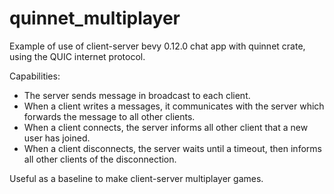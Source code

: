 # quinnet_multiplayer
Example of use of client-server bevy 0.12.0 chat app with quinnet crate, using the QUIC internet protocol.

Capabilities:
- The server sends message in broadcast to each client.
- When a client writes a messages, it communicates with the server which forwards the message to all other clients.
- When a client connects, the server informs all other client that a new user has joined.
- When a client disconnects, the server waits until a timeout, then informs all other clients of the disconnection.

Useful as a baseline to make client-server multiplayer games.
